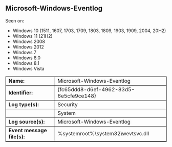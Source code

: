 ## Microsoft-Windows-Eventlog

Seen on:
* Windows 10 (1511, 1607, 1703, 1709, 1803, 1809, 1903, 1909, 2004, 20H2)
* Windows 11 (21H2)
* Windows 2008
* Windows 2012
* Windows 7
* Windows 8.0
* Windows 8.1
* Windows Vista

<table border="1" class="docutils">
  <tbody>
    <tr>
      <td><b>Name:</b></td>
      <td>Microsoft-Windows-Eventlog</td>
    </tr>
    <tr>
      <td><b>Identifier:</b></td>
      <td>{fc65ddd8-d6ef-4962-83d5-6e5cfe9ce148}</td>
    </tr>
    <tr>
      <td><b>Log type(s):</b></td>
      <td>Security</td>
    </tr>
    <tr>
      <td>&nbsp;</td>
      <td>System</td>
    </tr>
    <tr>
      <td><b>Log source(s):</b></td>
      <td>Microsoft-Windows-Eventlog</td>
    </tr>
    <tr>
      <td><b>Event message file(s):</b></td>
      <td>%systemroot%\system32\wevtsvc.dll</td>
    </tr>
  </tbody>
</table>

&nbsp;

